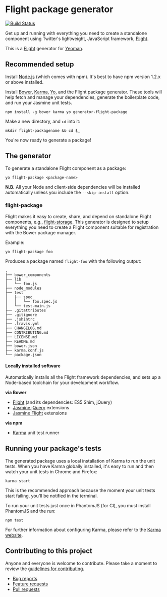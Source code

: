 # Flight package generator

[![Build Status](https://secure.travis-ci.org/flightjs/generator-flight-package.png?branch=master)](http://travis-ci.org/flightjs/generator-flight-package)

Get up and running with everything you need to create a standalone component
using Twitter's lightweight, JavaScript framework,
[Flight](http://flightjs.github.io/).

This is a [Flight](http://flightjs.github.io/) generator for
[Yeoman](http://yeoman.io/).


## Recommended setup

Install [Node.js](http://nodejs.org/) (which comes with npm). It's best to have
npm version 1.2.x or above installed.

Install [Bower](http://bower.io/), [Karma](http://karma-runner.github.io/),
[Yo](http://yeoman.io/), and the Flight package generator. These tools will
help fetch and manage your dependencies, generate the boilerplate code, and run
your Jasmine unit tests.

```
npm install -g bower karma yo generator-flight-package
```

Make a new directory, and `cd` into it:

```
mkdir flight-packagename && cd $_
```

You're now ready to generate a package!


## The generator

To generate a standalone Flight component as a package:

```
yo flight-package <package-name>
```

**N.B.** All your Node and client-side dependencies will be installed automatically
unless you include the `--skip-install` option.

### flight-package

Flight makes it easy to create, share, and depend on standalone Flight
components, e.g.,
[flight-storage](https://github.com/cameronhunter/flight-storage).  This
generator is designed to setup everything you need to create a Flight component
suitable for registration with the Bower package manager.

Example:

```
yo flight-package foo
```

Produces a package named `flight-foo` with the following output:

```
.
├── bower_components
├── lib
│   └── foo.js
├── node_modules
├── test
│   ├── spec
│   │   └── foo.spec.js
│   └── test-main.js
├── .gitattributes
├── .gitignore
├── .jshintrc
├── .travis.yml
├── CHANGELOG.md
├── CONTRIBUTING.md
├── LICENSE.md
├── README.md
├── bower.json
├── karma.conf.js
└── package.json
```

#### Locally installed software

Automatically installs all the Flight framework dependencies, and sets up a
Node-based toolchain for your development workflow.

**via Bower**

* [Flight](http://flightjs.github.io/) (and its dependencies: ES5 Shim, jQuery)
* [Jasmine jQuery](https://github.com/velesin/jasmine-jquery) extensions
* [Jasmine Flight](https://github.com/flightjs/jasmine-flight) extensions

**via npm**

* [Karma](http://karma-runner.github.io/) unit test runner


## Running your package's tests

The generated package uses a local installation of Karma to run the unit tests.
When you have Karma globally installed, it's easy to run and then watch your
unit tests in Chrome and Firefox:

```
karma start
```

This is the recommended approach because the moment your unit tests start
failing, you'll be notified in the terminal.

To run your unit tests just once in PhantomJS (for CI), you must install
PhantomJS and the run:

```
npm test
```

For further information about configuring Karma, please refer to the [Karma
website](http://karma-runner.github.io/).


## Contributing to this project

Anyone and everyone is welcome to contribute. Please take a moment to
review the [guidelines for contributing](CONTRIBUTING.md).

* [Bug reports](CONTRIBUTING.md#bugs)
* [Feature requests](CONTRIBUTING.md#features)
* [Pull requests](CONTRIBUTING.md#pull-requests)
